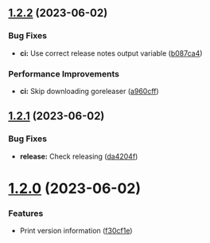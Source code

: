 ## [1.2.2](https://github.com/Zebradil/go-ci-test/compare/v1.2.1...v1.2.2) (2023-06-02)


### Bug Fixes

* **ci:** Use correct release notes output variable ([b087ca4](https://github.com/Zebradil/go-ci-test/commit/b087ca44bf9a065f830b043176443eebedc3662f))


### Performance Improvements

* **ci:** Skip downloading goreleaser ([a960cff](https://github.com/Zebradil/go-ci-test/commit/a960cff62981fc76e984705047f48beb01c29ff0))

## [1.2.1](https://github.com/Zebradil/go-ci-test/compare/v1.2.0...v1.2.1) (2023-06-02)


### Bug Fixes

* **release:** Check releasing ([da4204f](https://github.com/Zebradil/go-ci-test/commit/da4204fd6a0ed82e16e39f519d2bb9c20383614a))

# [1.2.0](https://github.com/Zebradil/go-ci-test/compare/v1.1.0...v1.2.0) (2023-06-02)


### Features

* Print version information ([f30cf1e](https://github.com/Zebradil/go-ci-test/commit/f30cf1ef85cd7c9de41646c0c1a1f8860caae13a))
